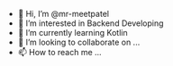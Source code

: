 - 👋 Hi, I’m @mr-meetpatel
- 👀 I’m interested in Backend Developing
- 🌱 I’m currently learning Kotlin
- 💞️ I’m looking to collaborate on ...
- 📫 How to reach me ...

<!---
mr-meetpatel/mr-meetpatel is a ✨ special ✨ repository because its `README.md` (this file) appears on your GitHub profile.
You can click the Preview link to take a look at your changes.
--->
